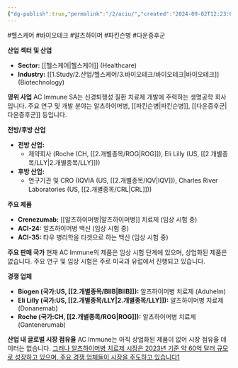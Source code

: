 ```yaml
---
{"dg-publish":true,"permalink":"/2/aciu/","created":"2024-09-02T12:23:09.869+09:00","updated":"2025-06-03T20:05:57.407+09:00"}
---
```


#헬스케어 #바이오테크 #알츠하이머 #파킨슨병 #다운증후군


**산업 섹터 및 산업**

- **Sector:** [[헬스케어\|헬스케어]] (Healthcare)
- **Industry:** [[1.Study/2.산업/헬스케어/3.바이오테크/바이오테크\|바이오테크]] (Biotechnology)

**영위 사업** AC Immune SA는 신경퇴행성 질환 치료제 개발에 주력하는 생명공학 회사입니다. 주요 연구 및 개발 분야는 알츠하이머병, [[파킨슨병\|파킨슨병]], [[다운증후군\|다운증후군]] 등입니다.

**전방/후방 산업**

- **전방 산업:** 
	- 제약회사 (Roche (CH, [[2.개별종목/ROG\|ROG]]), Eli Lilly (US, [[2.개별종목/LLY\|2.개별종목/LLY]]))
- **후방 산업:** 
	- 연구기관 및 CRO (IQVIA (US, [[2.개별종목/IQV\|IQV]]), Charles River Laboratories (US, [[2.개별종목/CRL\|CRL]]))

**주요 제품**

- **Crenezumab:** [[알츠하이머병\|알츠하이머병]] 치료제 (임상 시험 중)
- **ACI-24:** 알츠하이머병 백신 (임상 시험 중)
- **ACI-35:** 타우 병리학을 타겟으로 하는 백신 (임상 시험 중)

**주요 판매 국가** 현재 AC Immune의 제품은 임상 시험 단계에 있으며, 상업화된 제품은 없습니다. 주요 연구 및 임상 시험은 주로 미국과 유럽에서 진행되고 있습니다.

**경쟁 업체**

- **Biogen (국가:US, [[2.개별종목/BIIB\|BIIB]]):** 알츠하이머병 치료제 (Aduhelm)
- **Eli Lilly (국가:US, [[2.개별종목/LLY\|2.개별종목/LLY]]):** 알츠하이머병 치료제 (Donanemab)
- **Roche (국가:CH, [[2.개별종목/ROG\|ROG]]):** 알츠하이머병 치료제 (Gantenerumab)

**산업 내 글로벌 시장 점유율** AC Immune는 아직 상업화된 제품이 없어 시장 점유율 데이터는 없습니다. [그러나 알츠하이머병 치료제 시장은 2023년 기준 약 60억 달러 규모로 성장하고 있으며, 주요 경쟁 업체들이 시장을 주도하고 있습니다](https://m.blog.naver.com/zenmandala/223006302401)[1](https://m.blog.naver.com/zenmandala/223006302401)